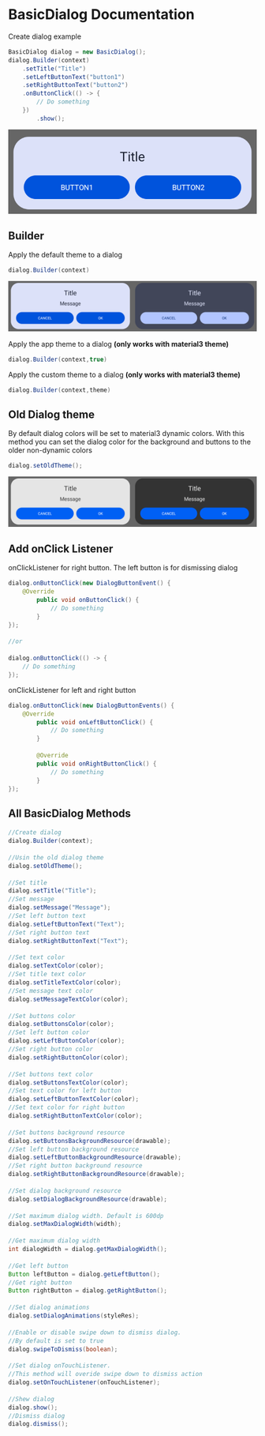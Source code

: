 # BasicDialog Documentation
Create dialog example
```java
BasicDialog dialog = new BasicDialog();
dialog.Builder(context)
	.setTitle("Title")
  	.setLeftButtonText("button1")
  	.setRightButtonText("button2")
  	.onButtonClick(() -> {
		// Do something
	})
       	.show();
```
![BasicDialog example](https://raw.githubusercontent.com/SlaVcE14/SJ-Dialog/master/SJDialog/images/BasicDialog%20example%201.png)
## Builder
Apply the default theme to a dialog
```java
dialog.Builder(context)
```
![BasicDialog day-night](https://raw.githubusercontent.com/SlaVcE14/SJ-Dialog/master/SJDialog/images/BasicDialog%20day-night.png)

Apply the app theme to a dialog **(only works with material3 theme)**
```java
dialog.Builder(context,true)
```
Apply the custom theme to a dialog **(only works with material3 theme)**
```java
dialog.Builder(context,theme)
```
## Old Dialog theme
By default dialog colors will be set to material3 dynamic colors. With this method you can set the dialog color for the background and buttons to the older non-dynamic colors
```java
dialog.setOldTheme();
```
![BasicDialog oldTheme](https://raw.githubusercontent.com/SlaVcE14/SJ-Dialog/master/SJDialog/images/BasicDialog%20oldTheme.png)
## Add onClick Listener
onClickListener for right button. The left button is for dismissing dialog
```java
dialog.onButtonClick(new DialogButtonEvent() {
	@Override
      	public void onButtonClick() {
      		// Do something
      	}
});

//or

dialog.onButtonClick(() -> {
	// Do something
});
```
onClickListener for left and right button
```java
dialog.onButtonClick(new DialogButtonEvents() {
	@Override
       	public void onLeftButtonClick() {
       		// Do something
       	}

     	@Override
      	public void onRightButtonClick() {
       		// Do something
      	}
});
```

## All BasicDialog Methods
```java
//Create dialog
dialog.Builder(context);

//Usin the old dialog theme
dialog.setOldTheme();

//Set title
dialog.setTitle("Title");
//Set message
dialog.setMessage("Message");
//Set left button text
dialog.setLeftButtonText("Text");
//Set right button text
dialog.setRightButtonText("Text");

//Set text color
dialog.setTextColor(color);
//Set title text color
dialog.setTitleTextColor(color);
//Set message text color
dialog.setMessageTextColor(color);

//Set buttons color
dialog.setButtonsColor(color);
//Set left button color
dialog.setLeftButtonColor(color);
//Set right button color
dialog.setRightButtonColor(color);

//Set buttons text color
dialog.setButtonsTextColor(color);
//Set text color for left button
dialog.setLeftButtonTextColor(color);
//Set text color for right button
dialog.setRightButtonTextColor(color);

//Set buttons background resource
dialog.setButtonsBackgroundResource(drawable);
//Set left button background resource
dialog.setLeftButtonBackgroundResource(drawable);
//Set right button background resource
dialog.setRightButtonBackgroundResource(drawable);

//Set dialog background resource
dialog.setDialogBackgroundResource(drawable);

//Set maximum dialog width. Default is 600dp
dialog.setMaxDialogWidth(width);
        
//Get maximum dialog width
int dialogWidth = dialog.getMaxDialogWidth();
        
//Get left button
Button leftButton = dialog.getLeftButton();
//Get right button
Button rightButton = dialog.getRightButton();

//Set dialog animations
dialog.setDialogAnimations(styleRes);

//Enable or disable swipe down to dismiss dialog. 
//By default is set to true
dialog.swipeToDismiss(boolean);

//Set dialog onTouchListener.
//This method will overide swipe down to dismiss action
dialog.setOnTouchListener(onTouchListener);

//Shew dialog
dialog.show();
//Dismiss dialog
dialog.dismiss();
```
